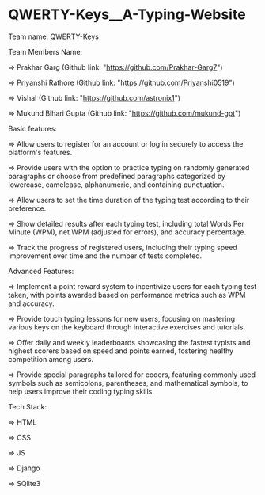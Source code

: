 # QWERTY-Keys__A-Typing-Website

Team name: QWERTY-Keys


Team Members Name: 

=> Prakhar Garg (Github link: "https://github.com/Prakhar-Garg7")

=> Priyanshi Rathore (Github link: "https://github.com/Priyanshi0519")

=> Vishal (Github link: "https://github.com/astronix1")

=> Mukund Bihari Gupta (Github link: "https://github.com/mukund-gpt")


Basic features:

=> Allow users to register for an account or log in securely to access the platform's features.

=> Provide users with the option to practice typing on randomly generated paragraphs or choose from predefined paragraphs categorized by lowercase, camelcase, alphanumeric, and containing punctuation.

=> Allow users to set the time duration of the typing test according to their preference.

=> Show detailed results after each typing test, including total Words Per Minute (WPM), net WPM (adjusted for errors), and accuracy percentage.

=> Track the progress of registered users, including their typing speed improvement over time and the number of tests completed.


Advanced Features:

=> Implement a point reward system to incentivize users for each typing test taken, with points awarded based on performance metrics such as WPM and accuracy.

=> Provide touch typing lessons for new users, focusing on mastering various keys on the keyboard through interactive exercises and tutorials.

=> Offer daily and weekly leaderboards showcasing the fastest typists and highest scorers based on speed and points earned, fostering healthy competition among users.

=> Provide special paragraphs tailored for coders, featuring commonly used symbols such as semicolons, parentheses, and mathematical symbols, to help users improve their coding typing skills.



Tech Stack:

=> HTML

=> CSS

=> JS

=> Django

=> SQlite3


